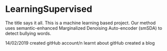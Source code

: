 # LearningSupervised
The title says it all. This is a machine learning based project. Our method uses semantic-enhanced Marginalized Denoising Auto-encoder (smSDA)  to detect bullying words.

14/02/2019
created gitHub account/n
learnt about gitHub
created a blog 
